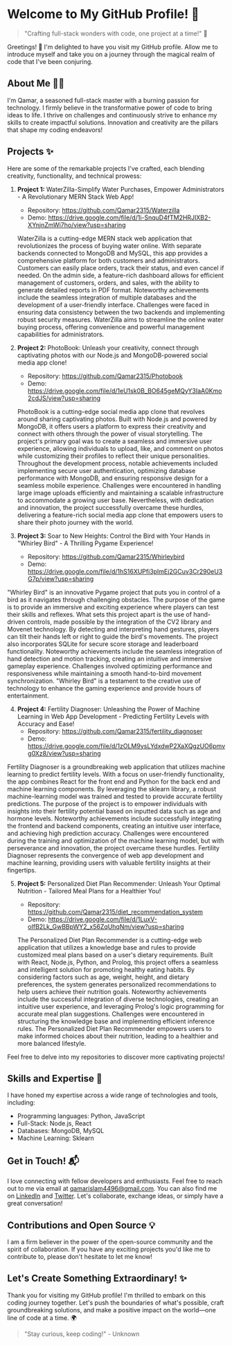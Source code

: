 # Welcome to My GitHub Profile! 🌟

> "Crafting full-stack wonders with code, one project at a time!" 🚀

Greetings! 👋 I'm delighted to have you visit my GitHub profile. Allow me to introduce myself and take you on a journey through the magical realm of code that I've been conjuring.

## About Me 🧙‍♂️

I'm Qamar, a seasoned full-stack master with a burning passion for technology. I firmly believe in the transformative power of code to bring ideas to life. I thrive on challenges and continuously strive to enhance my skills to create impactful solutions. Innovation and creativity are the pillars that shape my coding endeavors!

## Projects ✨

Here are some of the remarkable projects I've crafted, each blending creativity, functionality, and technical prowess:

1. **Project 1:** WaterZilla-Simplify Water Purchases, Empower Administrators - A Revolutionary MERN Stack Web App!
   - Repository: https://github.com/Qamar2315/Waterzilla
   - Demo: https://drive.google.com/file/d/1i-SnquD4fTM2HRJIXB2-XYnjnZmWi7ho/view?usp=sharing

   WaterZilla is a cutting-edge MERN stack web application that revolutionizes the process of buying water online. With separate backends connected to MongoDB and MySQL, this app provides a comprehensive platform for both customers and administrators. Customers can easily place orders, track their status, and even cancel if needed. On the admin side, a feature-rich dashboard allows for efficient management of customers, orders, and sales, with the ability to generate detailed reports in PDF format. Noteworthy achievements include the seamless integration of multiple databases and the development of a user-friendly interface. Challenges were faced in ensuring data consistency between the two backends and implementing robust security measures. WaterZilla aims to streamline the online water buying process, offering convenience and powerful management capabilities for administrators.


2. **Project 2:** PhotoBook: Unleash your creativity, connect through captivating photos with our Node.js and MongoDB-powered social media app clone!
   - Repository: https://github.com/Qamar2315/Photobook
   - Demo: https://drive.google.com/file/d/1eU1sk0B_BO645geMQyY3IaA0Kmo2cdJS/view?usp=sharing
   
   PhotoBook is a cutting-edge social media app clone that revolves around sharing captivating photos. Built with Node.js and powered by MongoDB, it offers users a platform to express their creativity and connect with others through the power of visual storytelling. The project's primary goal was to create a seamless and immersive user experience, allowing individuals to upload, like, and comment on photos while customizing their profiles to reflect their unique personalities. Throughout the development process, notable achievements included implementing secure user authentication, optimizing database performance with MongoDB, and ensuring responsive design for a seamless mobile experience. Challenges were encountered in handling large image uploads efficiently and maintaining a scalable infrastructure to accommodate a growing user base. Nevertheless, with dedication and innovation, the project successfully overcame these hurdles, delivering a feature-rich social media app clone that empowers users to share their photo journey with the world.

3. **Project 3:** Soar to New Heights: Control the Bird with Your Hands in "Whirley Bird" - A Thrilling Pygame Experience!
   - Repository: https://github.com/Qamar2315/Whirleybird
   - Demo: https://drive.google.com/file/d/1hS16XUPfi3pImEj2GCuv3Cr290eU3G7p/view?usp=sharing

  "Whirley Bird" is an innovative Pygame project that puts you in control of a bird as it navigates through challenging obstacles. The purpose of the game is to provide an immersive and exciting experience where players can test their skills and reflexes. What sets this project apart is the use of hand-driven controls, made possible by the integration of the CV2 library and Movenet technology. By detecting and interpreting hand gestures, players can tilt their hands left or right to guide the bird's movements. The project also incorporates SQLite for secure score storage and leaderboard functionality. Noteworthy achievements include the seamless integration of hand detection and motion tracking, creating an intuitive and immersive gameplay experience. Challenges involved optimizing performance and responsiveness while maintaining a smooth hand-to-bird movement synchronization. "Whirley Bird" is a testament to the creative use of technology to enhance the gaming experience and provide hours of entertainment.

4. **Project 4:** Fertility Diagnoser: Unleashing the Power of Machine Learning in Web App Development - Predicting Fertility Levels with Accuracy and Ease!
   - Repository: https://github.com/Qamar2315/fertility_diagnoser
   - Demo: https://drive.google.com/file/d/1zOLM9ysLYdxdwP2XaXQgzUO6pmvg0Xz8/view?usp=sharing

  Fertility Diagnoser is a groundbreaking web application that utilizes machine learning to predict fertility levels. With a focus on user-friendly functionality, the app combines React for the front end and Python for the back end and machine learning components. By leveraging the sklearn library, a robust machine-learning model was trained and tested to provide accurate fertility predictions. The purpose of the project is to empower individuals with insights into their fertility potential based on inputted data such as age and hormone levels. Noteworthy achievements include successfully integrating the frontend and backend components, creating an intuitive user interface, and achieving high prediction accuracy. Challenges were encountered during the training and optimization of the machine learning model, but with perseverance and innovation, the project overcame these hurdles. Fertility Diagnoser represents the convergence of web app development and machine learning, providing users with valuable fertility insights at their fingertips.


5. **Project 5:** Personalized Diet Plan Recommender: Unleash Your Optimal Nutrition - Tailored Meal Plans for a Healthier You!
   - Repository: https://github.com/Qamar2315/diet_recommendation_system
   - Demo: https://drive.google.com/file/d/1LuxV-oIfB2Lk_GwBBpWY2_x56ZqUhqNm/view?usp=sharing

   The Personalized Diet Plan Recommender is a cutting-edge web application that utilizes a knowledge base and rules to provide customized meal plans based on a user's dietary requirements. Built with React, Node.js, Python, and Prolog, this project offers a seamless and intelligent solution for promoting healthy eating habits. By considering factors such as age, weight, height, and dietary preferences, the system generates personalized recommendations to help users achieve their nutrition goals. Noteworthy achievements include the successful integration of diverse technologies, creating an intuitive user experience, and leveraging Prolog's logic programming for accurate meal plan suggestions. Challenges were encountered in structuring the knowledge base and implementing efficient inference rules. The Personalized Diet Plan Recommender empowers users to make informed choices about their nutrition, leading to a healthier and more balanced lifestyle.

Feel free to delve into my repositories to discover more captivating projects!

## Skills and Expertise 🚀

I have honed my expertise across a wide range of technologies and tools, including:

- Programming languages: Python, JavaScript
- Full-Stack: Node.js, React
- Databases: MongoDB, MySQL
- Machine Learning: Sklearn

## Get in Touch! 📬

I love connecting with fellow developers and enthusiasts. Feel free to reach out to me via email at qamarislam4496@gmail.com. You can also find me on [LinkedIn](https://www.linkedin.com/in/qamar-ul-islam-193378202) and [Twitter](https://twitter.com/QamarUl64262925). Let's collaborate, exchange ideas, or simply have a great conversation!

## Contributions and Open Source 💡

I am a firm believer in the power of the open-source community and the spirit of collaboration. If you have any exciting projects you'd like me to contribute to, please don't hesitate to let me know!

## Let's Create Something Extraordinary! ✨

Thank you for visiting my GitHub profile! I'm thrilled to embark on this coding journey together. Let's push the boundaries of what's possible, craft groundbreaking solutions, and make a positive impact on the world—one line of code at a time. 🌍

> "Stay curious, keep coding!" - Unknown
